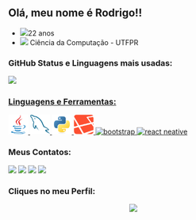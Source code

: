 ## Olá, meu nome é Rodrigo!!
- <img src="https://img.icons8.com/color/40/000000/birthday.png" target="_blank">22 anos
- <img src="https://img.icons8.com/emoji/48/000000/pirate-flag.png"/> Ciência da Computação - UTFPR

<div>

### GitHub Status e Linguagens mais usadas:
 
  <div>
  <a href="https://github.com/rodrignucleo">
  <img  src="https://github-readme-stats.vercel.app/api/top-langs/?username=rodrignucleo&layout=compact&langs_count=16&theme=radical"/>
<div>

   </div> 
 <h3 align="left">Linguagens e Ferramentas:</h3>

<p>
 <a href="https://docs.oracle.com/en/java/" target=""> <img src="https://raw.githubusercontent.com/devicons/devicon/1119b9f84c0290e0f0b38982099a2bd027a48bf1/icons/java/java-original.svg" alt="java" width="40" height="40"/> </a> 
 <a href="https://dev.mysql.com/doc/" target=""> <img src="https://raw.githubusercontent.com/devicons/devicon/1119b9f84c0290e0f0b38982099a2bd027a48bf1/icons/mysql/mysql-plain.svg" alt="mysql" width="40" height="40"/> </a>
  <a href="https://docs.python.org/3/" target=""> <img src="https://raw.githubusercontent.com/devicons/devicon/1119b9f84c0290e0f0b38982099a2bd027a48bf1/icons/python/python-original.svg" alt="python" width="40" height="40" /> </a>
 <a href="https://laravel.com/docs/9.x" target=""> <img src="https://raw.githubusercontent.com/devicons/devicon/1119b9f84c0290e0f0b38982099a2bd027a48bf1/icons/laravel/laravel-plain.svg" alt="laravel" width="40" height="40"/> </a>
 <a href="https://getbootstrap.com/docs/4.1/getting-started/introduction/" target=""> <img src="https://cdn.jsdelivr.net/gh/devicons/devicon/icons/bootstrap/bootstrap-plain.svg" alt="bootstrap" width="40" height="40" /> </a>
 <a href="https://reactnative.dev/docs/getting-started" target="blank"> <img src="https://cdn.jsdelivr.net/gh/devicons/devicon/icons/react/react-original.svg" alt="react neative" width="40" height="40" /> </a>

</p>


### Meus Contatos:

 <div alingn="center">
  <a href="https://api.whatsapp.com/send/?phone=5511992668225&text&app_absent=0" target="_blank"><img src="https://img.icons8.com/color/48/000000/whatsapp--v1.png" target="_blank"></a>
  <a href="https://www.instagram.com/rodrignucleo/" target=""><img src="https://img.icons8.com/fluency/48/000000/instagram-new.png" target=""></a>
  <a href = "mailto: rodrignucleo@gmail.com"><img src="https://img.icons8.com/color/48/000000/gmail-new.png" target=""></a>
  <a href="https://www.linkedin.com/in/rodrignucleo/" target=""><img src="https://img.icons8.com/color/48/000000/linkedin.png" target=""></a>
</div>

   
### Cliques no meu Perfil: <br>
 <p align="center"> 
   <img src="https://profile-counter.glitch.me/rodrignucleo/count.svg" />
 </p>
